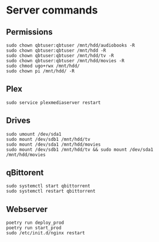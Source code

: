 # Server commands

## Permissions

```console
sudo chown qbtuser:qbtuser /mnt/hdd/audiobooks -R
sudo chown qbtuser:qbtuser /mnt/hdd -R
sudo chown qbtuser:qbtuser /mnt/hdd/tv -R
sudo chown qbtuser:qbtuser /mnt/hdd/movies -R
sudo chmod ugo+rwx /mnt/hdd/
sudo chown pi /mnt/hdd/ -R
```

## Plex

```consoleG
sudo service plexmediaserver restart
```

## Drives

```console
sudo umount /dev/sda1
sudo mount /dev/sdb1 /mnt/hdd/tv
sudo mount /dev/sda1 /mnt/hdd/movies
sudo mount /dev/sdb1 /mnt/hdd/tv && sudo mount /dev/sda1 /mnt/hdd/movies
```

## qBittorent

```console
sudo systemctl start qbittorrent
sudo systemctl restart qbittorrent
```

## Webserver

```console
poetry run deploy_prod
poetry run start_prod
sudo /etc/init.d/nginx restart
```